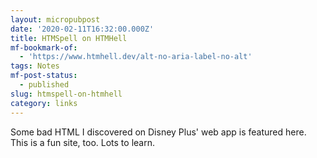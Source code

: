 ```yaml
---
layout: micropubpost
date: '2020-02-11T16:32:00.000Z'
title: HTMSpell on HTMHell
mf-bookmark-of:
  - 'https://www.htmhell.dev/alt-no-aria-label-no-alt'
tags: Notes
mf-post-status:
  - published
slug: htmspell-on-htmhell
category: links
---
```

Some bad HTML I discovered on Disney Plus&#39; web app is featured here. This is a fun site, too. Lots to learn.
